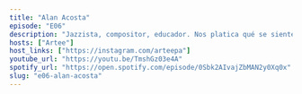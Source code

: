 ```yaml
---
title: "Alan Acosta"
episode: "E06"
description: "Jazzista, compositor, educador. Nos platica qué se siente no pertenecer a la cultura de donde vive y cómo fue que encontró su identidad."
hosts: ["Artee"]
host_links: ["https://instagram.com/arteepa"]
youtube_url: "https://youtu.be/TmshGz03e4A"
spotify_url: "https://open.spotify.com/episode/0Sbk2AIvajZbMAN2y0Xq0x"
slug: "e06-alan-acosta"
---
```

